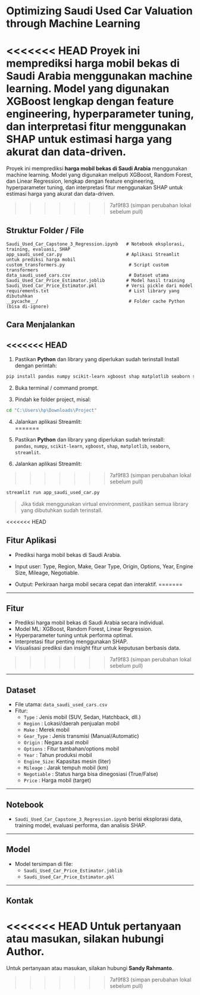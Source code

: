 
# Optimizing Saudi Used Car Valuation through Machine Learning

<<<<<<< HEAD
Proyek ini memprediksi **harga mobil bekas di Saudi Arabia** menggunakan machine learning. Model yang digunakan XGBoost lengkap dengan feature engineering, hyperparameter tuning, dan interpretasi fitur menggunakan SHAP untuk estimasi harga yang akurat dan data-driven.
=======
Proyek ini memprediksi **harga mobil bekas di Saudi Arabia** menggunakan machine learning. Model yang digunakan meliputi XGBoost, Random Forest, dan Linear Regression, lengkap dengan feature engineering, hyperparameter tuning, dan interpretasi fitur menggunakan SHAP untuk estimasi harga yang akurat dan data-driven.
>>>>>>> 7af9f83 (simpan perubahan lokal sebelum pull)

## Struktur Folder / File

```
Saudi_Used_Car_Capstone_3_Regression.ipynb   # Notebook eksplorasi, training, evaluasi, SHAP
app_saudi_used_car.py                        # Aplikasi Streamlit untuk prediksi harga mobil
custom_transformers.py                        # Script custom transformers
data_saudi_used_cars.csv                      # Dataset utama
Saudi_Used_Car_Price_Estimator.joblib        # Model hasil training
Saudi_Used_Car_Price_Estimator.pkl           # Versi pickle dari model
requirements.txt                              # List library yang dibutuhkan
__pycache__/                                  # Folder cache Python (bisa di-ignore)
```

## Cara Menjalankan
<<<<<<< HEAD
---

1. Pastikan **Python** dan library yang diperlukan sudah terinstall
Install dengan perintah:
```bash
pip install pandas numpy scikit-learn xgboost shap matplotlib seaborn streamlit
```
2. Buka terminal / command prompt.

3. Pindah ke folder project, misal:
```bash
cd "C:\Users\hp\Downloads\Project"
```

4. Jalankan aplikasi Streamlit:  
=======

1. Pastikan **Python** dan library yang diperlukan sudah terinstall:  
   `pandas`, `numpy`, `scikit-learn`, `xgboost`, `shap`, `matplotlib`, `seaborn`, `streamlit`.  
2. Jalankan aplikasi Streamlit:  
>>>>>>> 7af9f83 (simpan perubahan lokal sebelum pull)
```bash
streamlit run app_saudi_used_car.py
```

> Jika tidak menggunakan virtual environment, pastikan semua library yang dibutuhkan sudah terinstall.

<<<<<<< HEAD

## Fitur Aplikasi

- Prediksi harga mobil bekas di Saudi Arabia.

- Input user: Type, Region, Make, Gear Type, Origin, Options, Year, Engine Size, Mileage, Negotiable.

- Output: Perkiraan harga mobil secara cepat dan interaktif.
=======
---

## Fitur

- Prediksi harga mobil bekas di Saudi Arabia secara individual.  
- Model ML: XGBoost, Random Forest, Linear Regression.  
- Hyperparameter tuning untuk performa optimal.  
- Interpretasi fitur penting menggunakan SHAP.  
- Visualisasi prediksi dan insight fitur untuk keputusan berbasis data.  

>>>>>>> 7af9f83 (simpan perubahan lokal sebelum pull)
---

## Dataset

- File utama: `data_saudi_used_cars.csv`  
- Fitur:
  - `Type`       : Jenis mobil (SUV, Sedan, Hatchback, dll.)  
  - `Region`     : Lokasi/daerah penjualan mobil  
  - `Make`       : Merek mobil  
  - `Gear_Type`  : Jenis transmisi (Manual/Automatic)  
  - `Origin`     : Negara asal mobil  
  - `Options`    : Fitur tambahan/options mobil  
  - `Year`       : Tahun produksi mobil  
  - `Engine_Size`: Kapasitas mesin (liter)  
  - `Mileage`    : Jarak tempuh mobil (km)  
  - `Negotiable` : Status harga bisa dinegosiasi (True/False)  
  - `Price`      : Harga mobil (target)  

---

## Notebook

- `Saudi_Used_Car_Capstone_3_Regression.ipynb` berisi eksplorasi data, training model, evaluasi performa, dan analisis SHAP.

---

## Model

- Model tersimpan di file:  
  - `Saudi_Used_Car_Price_Estimator.joblib`  
  - `Saudi_Used_Car_Price_Estimator.pkl`  

---

## Kontak

<<<<<<< HEAD
Untuk pertanyaan atau masukan, silakan hubungi **Author**.
=======
Untuk pertanyaan atau masukan, silakan hubungi **Sandy Rahmanto**.
>>>>>>> 7af9f83 (simpan perubahan lokal sebelum pull)
